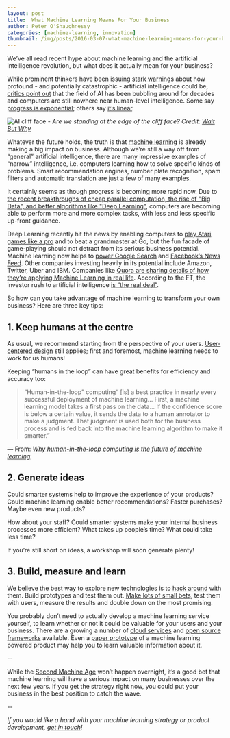 ```yaml
---
layout: post
title:  What Machine Learning Means For Your Business
author: Peter O'Shaughnessy
categories: [machine-learning, innovation]
thumbnail: /img/posts/2016-03-07-what-machine-learning-means-for-your-business/ai-cliff-face-waitbutwhy.png
---
```


We’ve all read recent hype about machine learning and the artificial intelligence revolution, but what does it actually 
mean for your business?

While prominent thinkers have been issuing [stark warnings](http://www.theguardian.com/technology/2014/oct/27/elon-musk-artificial-intelligence-ai-biggest-existential-threat) 
about how profound - and potentially catastrophic - artificial intelligence could be, [critics point out](http://www.balderton.com/news/why-we-wont-build-sentient-ai-in-our-lifetime) 
that the field of AI has been bubbling around for decades and computers are still nowhere near human-level intelligence. 
Some say [progress is exponential](http://waitbutwhy.com/2015/01/artificial-intelligence-revolution-1.html); others 
say [it’s linear](http://idlewords.com/talks/web_design_first_100_years.htm).

![AI cliff face](/img/posts/2016-03-07-what-machine-learning-means-for-your-business/ai-cliff-face-waitbutwhy.png)
  *- Are we standing at the edge of the cliff face? Credit: [Wait But Why](http://waitbutwhy.com/2015/01/artificial-intelligence-revolution-1.html)*

Whatever the future holds, the truth is that [machine learning](http://whatis.techtarget.com/definition/machine-learning) 
is already making a big impact on business. Although we’re still a way off from “general” artificial intelligence, there 
are many impressive examples of “narrow” intelligence, i.e. computers learning how to solve specific kinds of problems. 
Smart recommendation engines, number plate recognition, spam filters and automatic translation are just a few of many 
examples. 

It certainly seems as though progress is becoming more rapid now. Due to [the recent breakthroughs of cheap parallel 
computation, the rise of "Big Data", and better algorithms like "Deep Learning"](http://www.wired.com/2014/10/future-of-artificial-intelligence/), 
computers are becoming able to perform more and more complex tasks, with less and less specific up-front guidance.

Deep Learning recently hit the news by enabling computers to [play Atari games like a pro](http://www.wired.com/2015/02/google-ai-plays-atari-like-pros/) 
and to beat a grandmaster at Go, but the fun facade of game-playing should not detract from its serious business 
potential. Machine learning now helps to [power Google Search](http://www.forbes.com/sites/jaysondemers/2015/11/12/what-is-google-rankbrain-and-why-does-it-matter/#2184f78c301a) 
and [Facebook’s News Feed](http://time.com/3950525/facebook-news-feed-algorithm/). Other companies investing heavily in 
its potential include Amazon, Twitter, Uber and IBM. Companies like [Quora are sharing details of how they’re applying Machine Learning in real life](http://www.slideshare.net/xamat/10-more-lessons-learned-from-building-machine-learning-systems/6-ML_Applications_Quora_Answer_ranking). 
According to the FT, the investor rush to artificial intelligence [is “the real deal”](http://www.ft.com/cms/s/2/019b3702-92a2-11e4-a1fd-00144feabdc0.html#axzz3zsarD56E).

So how can you take advantage of machine learning to transform your own business? Here are three key tips:

## 1. Keep humans at the centre

As usual, we recommend starting from the perspective of your users. [User-centered design](https://en.wikipedia.org/wiki/User-centered_design) 
still applies; first and foremost, machine learning needs to work for us humans!

Keeping “humans in the loop” can have great benefits for efficiency and accuracy too:


> “Human-in-the-loop” computing“ [is] a best practice in nearly every successful deployment of machine learning... 
> First, a machine learning model takes a first pass on the data... If the confidence score is below a certain value, 
> it sends the data to a human annotator to make a judgment. 
> That judgment is used both for the business process and is fed back into the machine learning algorithm to 
> make it smarter.”

  — From: *[Why human-in-the-loop computing is the future of machine learning](http://www.computerworld.com/article/3004013/robotics/why-human-in-the-loop-computing-is-the-future-of-machine-learning.html)*

## 2. Generate ideas

Could smarter systems help to improve the experience of your products? Could machine learning enable better 
recommendations? Faster purchases? Maybe even new products?

How about your staff? Could smarter systems make your internal business processes more efficient? What takes up people’s 
time? What could take less time?

If you’re still short on ideas, a workshop will soon generate plenty!

## 3. Build, measure and learn

We believe the best way to explore new technologies is to [hack around](http://www.slate.com/blogs/future_tense/2015/01/29/modern_technology_and_the_history_of_the_word_hack.html) 
with them. Build prototypes and test them out. [Make lots of small bets](http://www.amazon.com/Little-Bets-Breakthrough-Emerge-Discoveries/dp/1439170436), 
test them with users, measure the results and double down on the most promising.

You probably don’t need to actually develop a machine learning service yourself, to learn whether or not it could be 
valuable for your users and your business. There are a growing a number of [cloud services](http://www.zdnet.com/article/watch-out-watson-here-comes-aws-machine-learning/) 
and [open source frameworks](http://venturebeat.com/2015/11/14/deep-learning-frameworks/) available. Even a 
[paper prototype](https://en.wikipedia.org/wiki/Paper_prototyping) of a machine learning powered product may help you 
to learn valuable information about it.

--

While the [Second Machine Age](http://pebblecode.com/blog/book-review-the-second-machine-age/) won’t happen overnight, 
it’s a good bet that machine learning will have a serious impact on many businesses over the next few years. If you get 
the strategy right now, you could put your business in the best position to catch the wave.

--

*If you would like a hand with your machine learning strategy or product development, [get in touch](http://pebblecode.com/contact/)!*
